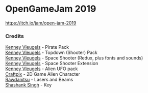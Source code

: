 # OpenGameJam 2019
https://itch.io/jam/open-jam-2019  

### Credits
[Kenney Vleugels](www.kenney.nl) - Pirate Pack  
[Kenney Vleugels](www.kenney.nl) - Topdown (Shooter) Pack  
[Kenney Vleugels](www.kenney.nl) - Space Shooter (Redux, plus fonts and sounds)  
[Kenney Vleugels](www.kenney.nl) - Space Shooter Extension  
[Kenney Vleugels](www.kenney.nl) - Alien UFO pack  
[Craftpix](www.craftpix.net) - 2D Game Alien Character  
[Rawdanitsu](https://opengameart.org/users/rawdanitsu) - Lasers and Beams  
[Shashank Singh](https://thenounproject.com/term/key/2090956/) - Key
